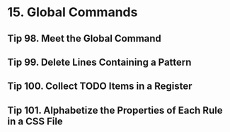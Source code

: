 # 15. Global Commands

## Tip 98. Meet the Global Command

## Tip 99. Delete Lines Containing a Pattern

## Tip 100. Collect TODO Items in a Register

## Tip 101. Alphabetize the Properties of Each Rule in a CSS File
